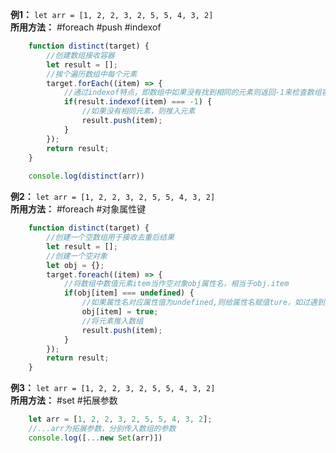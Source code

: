 **例1：** `let arr = [1, 2, 2, 3, 2, 5, 5, 4, 3, 2]`   
**所用方法：**  #foreach #push #indexof
```jsx
	function distinct(target) {
		//创建数组接收容器
		let result = [];
		//挨个遍历数组中每个元素
		target.forEach((item) => {
			//通过indexof特点，即数组中如果没有找到相同的元素则返回-1来检查数组容器中是否已经包含相同元素
			if(result.indexof(item) === -1) {
				//如果没有相同元素，则推入元素
				result.push(item);
			}
		});
		return result;
	}
	
	console.log(distinct(arr))
```

**例2：** `let arr = [1, 2, 2, 3, 2, 5, 5, 4, 3, 2]`   
**所用方法：** #foreach #对象属性键
```jsx
	function distinct(target) {
		//创建一个空数组用于接收去重后结果
		let result = [];
		//创建一个空对象
		let obj = {};
		target.foreach((item) => {
			//将数组中数值元素item当作空对象obj属性名，相当于obj.item
			if(obj[item] === undefined) {
				//如果属性名对应属性值为undefined,则给属性名赋值ture，如过遇到重复item，则属性名不为undefined
				obj[item] = true;
				//将元素推入数组
				result.push(item);
			}
		});
		return result;
	}
```

**例3：** `let arr = [1, 2, 2, 3, 2, 5, 5, 4, 3, 2]`   
**所用方法：** #set #拓展参数
```jsx
	let arr = [1, 2, 2, 3, 2, 5, 5, 4, 3, 2];
	//...arr为拓展参数，分别传入数组的参数
	console.log([...new Set(arr)])
```
